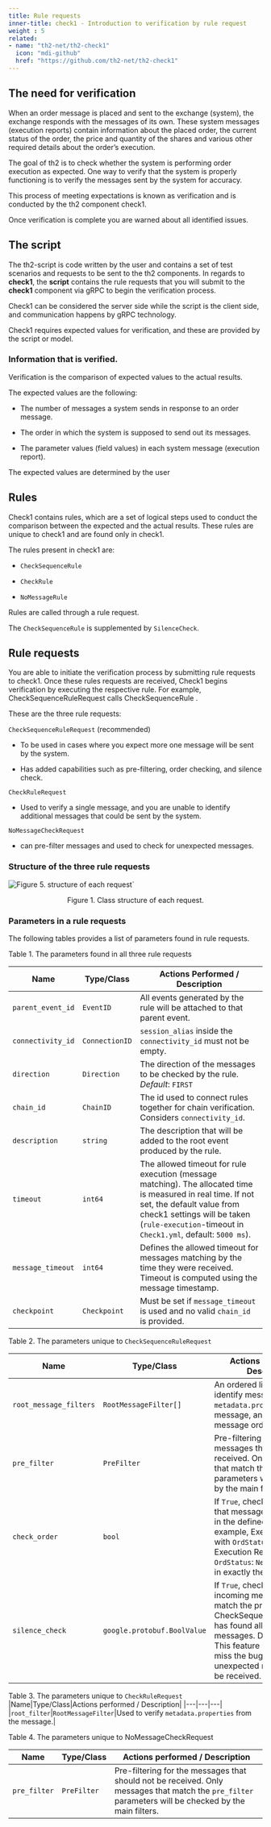 ```yaml
---
title: Rule requests
inner-title: check1 - Introduction to verification by rule request
weight : 5
related:
- name: "th2-net/th2-check1"
  icon: "mdi-github"
  href: "https://github.com/th2-net/th2-check1"
---
```


## The need for verification
When an order message is placed and sent to the exchange (system), the exchange responds with the messages of its own.  These system messages (execution reports) contain information about the placed order, the current status of the order, the price and quantity of the shares and various other required details about the order’s execution.

The goal of th2 is to check whether the system is performing order execution as expected. One way to verify that the system is properly functioning is to verify the messages sent by the system for accuracy.

This process of meeting expectations is known as verification and is conducted by the th2 component check1.

Once verification is complete you are warned about all identified issues.

## The script
The th2-script is code written by the user and contains a set of test scenarios and requests to be sent to the th2 components. In regards to **check1**, the **script** contains the rule requests that you will submit to the **check1** component via gRPC to begin the verification process.

<notice info>
Check1 can be considered the server side while the script is the client side, and communication happens by gRPC technology.
</notice>

Check1 requires expected values for verification, and these are provided by the script or model.

### Information that is verified.

Verification is the comparison of expected values to the actual results.

The expected values are the following:

- The number of messages a system sends in response to an order message.

- The order in which the system is supposed to send out its messages.

- The parameter values (field values) in each system message (execution report).
<notice info>
The expected values are determined by the user
</notice>

## Rules

Check1 contains rules, which are a set of logical steps used to conduct the comparison between the expected and the actual results. These rules are unique to check1 and are found only in check1.

The rules present in check1 are:

- `CheckSequenceRule`

- `CheckRule`

- `NoMessageRule`

Rules are called through a rule request.

<notice info>

The `CheckSequenceRule` is supplemented by `SilenceCheck`.

</notice>

## Rule requests

You are able to initiate the verification process by submitting rule requests to check1. Once these rules requests are received, Check1 begins verification by executing the respective rule. For example, CheckSequenceRuleRequest calls CheckSequenceRule .

These are the three rule requests:

`CheckSequenceRuleRequest` (recommended)

- To be used in cases where you expect more one message will be sent by the system.

- Has added capabilities such as pre-filtering, order checking, and silence check.

`CheckRuleRequest`

- Used to verify a single message, and you are unable to identify additional messages that could be sent by the system.

`NoMessageCheckRequest`

- can pre-filter messages and used to check for unexpected messages.

### Structure of the three rule requests


![](/img/boxes/exactpro/check1/structure_of_each_request.png "Figure 5. structure of each request` ")
<center> 
<figcaption class="mb-2">
Figure 1. Class structure of each request.
</figcaption>
</center>



### Parameters in a rule requests

The following tables provides a list of parameters found in rule requests.

Table 1. The parameters found in all three rule requests

|Name|Type/Class|Actions Performed / Description|
|---|---|---|
|`parent_event_id`|`EventID`|All events generated by the rule will be attached to that parent event.|
|`connectivity_id`|`ConnectionID`|`session_alias` inside the `connectivity_id` must not be empty.|
|`direction`|`Direction`|The direction of the messages to be checked by the rule. *Default*: `FIRST`|
|`chain_id`|`ChainID`|The id used to connect rules together for chain verification. Considers `connectivity_id`.| 
|`description`|`string`|The description that will be added to the root event produced by the rule.|
|`timeout`|`int64`|The allowed timeout for rule execution (message matching). The allocated time is measured in real time. If not set, the default value from check1 settings will be taken (`rule-execution`-timeout in `Check1.yml`, default: `5000 ms`).|
|`message_timeout`|`int64`|Defines the allowed timeout for messages matching by the time they were received. Timeout is computed using the message timestamp.|
|`checkpoint`|`Checkpoint`|Must be set if `message_timeout` is used and no valid `chain_id` is provided.|




Table 2. The parameters unique to `CheckSequenceRuleRequest`

|Name|Type/Class| Actions performed / Description                                                                                    |
|---|---|--------------------------------------------------------------------------------------------------------------------|
|`root_message_filters`|`RootMessageFilter[]`| An ordered list used to identify messages, to verify `metadata.properties` of the message, and check message order.|
|`pre_filter`|`PreFilter`| Pre-filtering for the messages that should not be received. Only messages that match the `pre_filter` parameters will be checked by the main filters. |
|`check_order`|`bool`| If `True`, check1 will validate that messages are received in the defined order.(For example, Execution Report with `OrdStatus`:`Pending` and Execution Report with `OrdStatus`: `New` are received in exactly the same order). |
|`silence_check`|`google.protobuf.BoolValue`| If `True`, check1 will verify incoming messages, which match the pre-filter, after a CheckSequenceRuleRequest has found all the expected messages. Default: `False`. This feature helps to not miss the bugs, where unexpected messages will be received. |



Table 3. The parameters unique to `CheckRuleRequest`
|Name|Type/Class|Actions performed / Description|
|---|---|---|
|`root_filter`|`RootMessageFilter`|Used to verify `metadata.properties` from the message.|


Table 4. The parameters unique to NoMessageCheckRequest

|Name|Type/Class| Actions performed / Description                                   |
|---|---|---|
|`pre_filter`|`PreFilter`| Pre-filtering for the messages that should not be received. Only messages that match the `pre_filter` parameters will be checked by the main filters.| 

